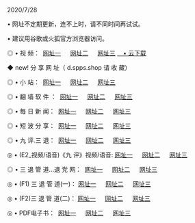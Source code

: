 <p>2020/7/28
<p>• 网址不定期更新，连不上时，请不同时间再试试。
<p>• 建议用谷歌或火狐官方浏览器访问。
<p>◎ • 视 频： 
<a href="http://pch.hdfmradio.com/" target="_blank">网址一</a> 　 
<a href="http://pah.hdfmradio.com/" target="_blank">网址二</a> 　 
<a href="http://pbh.hdfmradio.com/b.html" target="_blank">网址三</a>
<a href="https://disk.yandex.ru/d/wIUK0uxc3Gk4Ng" target="_blank">　• 云下载 </a></p>
<p>◆ new! 分 享 网 址（ d.spps.shop  请 收 藏）</p>

<p>◎ • 小 站：  
<a href="http://pch.hdfmradio.com/f.html" target="_blank">网址一</a> 　 
<a href="http://pah.hdfmradio.com/h.html" target="_blank">网址二</a> 　 
<a href="http://pbh.hdfmradio.com/k/" target="_blank">网址三</a></p>
<p>◎ • 翻 墙 软 件 ：  
<a href="http://pch.hdfmradio.com/ff/" target="_blank">网址一</a> 　 
<a href="http://pah.hdfmradio.com/s/read/a1_nd.html" target="_blank">网址二</a> 　 
<a href="http://pbh.hdfmradio.com/ff/index.html" target="_blank">网址三</a></p>
<p>◎ • 每 日 新 闻：  
<a href="http://pch.hdfmradio.com/day/" target="_blank">网址一</a> 　 
<a href="http://pah.hdfmradio.com/day/" target="_blank">网址二</a> 　 
<a href="http://pbh.hdfmradio.com/day/index.html" target="_blank">网址三</a></p>
<p>◎ • 短 波 分 享：  
<a href="http://pch.hdfmradio.com/h/" target="_blank">网址一</a> 　 
<a href="http://pbh.hdfmradio.com/h/" target="_blank">网址二</a> 　 
<a href="http://pah.hdfmradio.com/h/index.html" target="_blank">网址三</a></p>
<p>◎ • 九 评.三 退：  
<a href="http://pch.hdfmradio.com/t/" target="_blank">网址一</a> 　 
<a href="http://pah.hdfmradio.com/v2/index.html" target="_blank">网址二</a> 　 
<a href="http://pbh.hdfmradio.com/tt/index.html" target="_blank">网址三</a> 　</p>
<p>◎ • (E2_视频/语音)《九 评》视频/语音: 
<a href="http://pah.hdfmradio.com/7738.html" target="_blank">网址一</a> 　 
<a href="http://pch.hdfmradio.com/7614.html" target="_blank">网址二</a> 　 
<a href="http://pbh.hdfmradio.com/7633.html" target="_blank">网址三</a></p>
<p>◎ • 三 退 管 道...退 党 网：  
<a href="http://pch.hdfmradio.com/go/td1.html" target="_blank">网址一</a> 　 
<a href="http://pah.hdfmradio.com/go/td2.html" target="_blank">网址二</a> 　 
<a href="http://pbh.hdfmradio.com/go/td3.html" target="_blank">网址三</a></p>
<p>◎ • (F1) 三 退 管 道(一)： 
<a href="http://pch.hdfmradio.com/dd/" target="_blank">网址一</a> 　 
<a href="http://pah.hdfmradio.com/s/read/a1_tdx.html" target="_blank">网址二</a> 　 
<a href="http://pbh.hdfmradio.com/dd/" target="_blank">网址三</a></p>
<p>◎ • (F2)三 退 管 道(二)： 
<a href="http://pah.hdfmradio.com/d/" target="_blank">网址一</a> 　 
<a href="http://pch.hdfmradio.com/d/index.html" target="_blank">网址二</a> 　 
<a href="http://pbh.hdfmradio.com/d/" target="_blank">网址三</a></p>
<p>◎ • PDF电子书：  
<a href="http://pch.hdfmradio.com/p/" target="_blank">网址一</a> 　 
<a href="http://pah.hdfmradio.com/p/index.html" target="_blank">网址二</a> 　 
<a href="http://pbh.hdfmradio.com/p/" target="_blank">网址三</a></p>
